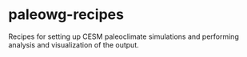 # paleowg-recipes
Recipes for setting up CESM paleoclimate simulations and performing analysis and visualization of the output.
